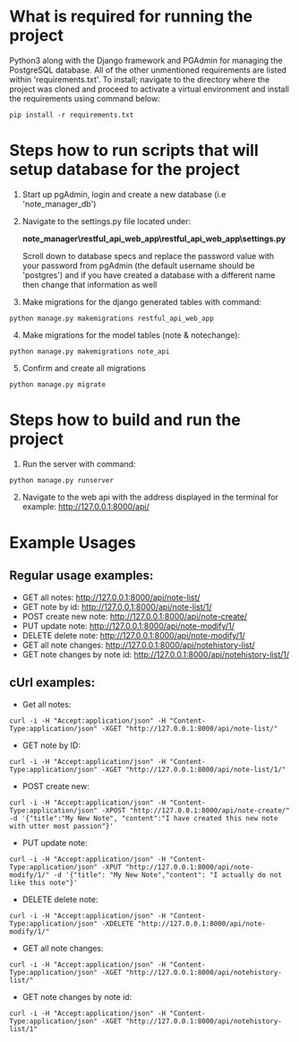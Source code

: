 # What is required for running the project
Python3 along with the Django framework and PGAdmin for managing the PostgreSQL database. All of the other unmentioned requirements are listed within 'requirements.txt'. To install; navigate to the directory where the project was cloned and proceed to activate a virtual environment and install the requirements using command below:
```
pip install -r requirements.txt
```
# Steps how to run scripts that will setup database for the project
1.  Start up pgAdmin, login and create a new database (i.e 'note_manager_db') 

2.  Navigate to the settings.py file located under: 
    
    **note_manager\restful_api_web_app\restful_api_web_app\settings.py**
    
    Scroll down to database specs and replace the password value with your password from pgAdmin (the default username should be 'postgres') and if you have created a database with a different name then change that information as well

3.  Make migrations for the django generated tables with command:
```
python manage.py makemigrations restful_api_web_app
```
4.  Make migrations for the model tables (note & notechange):
```
python manage.py makemigrations note_api
```
5.  Confirm and create all migrations
```
python manage.py migrate
```
# Steps how to build and run the project
1.  Run the server with command:
```
python manage.py runserver
```
2.  Navigate to the web api with the address displayed in the terminal for example:
    http://127.0.0.1:8000/api/

# Example Usages
## Regular usage examples:
- GET all notes:    http://127.0.0.1:8000/api/note-list/
- GET note by id:   http://127.0.0.1:8000/api/note-list/1/
- POST create new note: http://127.0.0.1:8000/api/note-create/
- PUT update note:  http://127.0.0.1:8000/api/note-modify/1/
- DELETE delete note:   http://127.0.0.1:8000/api/note-modify/1/
- GET all note changes: http://127.0.0.1:8000/api/notehistory-list/
- GET note changes by note id:  http://127.0.0.1:8000/api/notehistory-list/1/

## cUrl examples:
- Get all notes:
```
curl -i -H "Accept:application/json" -H "Content-Type:application/json" -XGET "http://127.0.0.1:8000/api/note-list/"
```
- GET note by ID:
```
curl -i -H "Accept:application/json" -H "Content-Type:application/json" -XGET "http://127.0.0.1:8000/api/note-list/1/"
```
- POST create new:
```
curl -i -H "Accept:application/json" -H "Content-Type:application/json" -XPOST "http://127.0.0.1:8000/api/note-create/" -d '{"title":"My New Note", "content":"I have created this new note with utter most passion"}'
```
- PUT update note:
```
curl -i -H "Accept:application/json" -H "Content-Type:application/json" -XPUT "http://127.0.0.1:8000/api/note-modify/1/" -d '{"title": "My New Note","content": "I actually do not like this note"}'
```
- DELETE delete note:
```
curl -i -H "Accept:application/json" -H "Content-Type:application/json" -XDELETE "http://127.0.0.1:8000/api/note-modify/1/"
```
- GET all note changes:
```
curl -i -H "Accept:application/json" -H "Content-Type:application/json" -XGET "http://127.0.0.1:8000/api/notehistory-list/"
```
- GET note changes by note id:
```
curl -i -H "Accept:application/json" -H "Content-Type:application/json" -XGET "http://127.0.0.1:8000/api/notehistory-list/1"
```